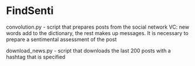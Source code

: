 # FindSenti
convolution.py - script that prepares posts from the social network VC: new words add to the dictionary, the rest makes up messages. It is necessary to prepare a sentimental assessment of the post

download_news.py - script that downloads the last 200 posts with a hashtag that is specified
